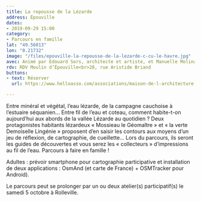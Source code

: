 ```yaml
---
title: La repousse de la Lézarde
address: Épouville
dates:
- 2019-09-29 15:00
category:
- Parcours en famille
lat: "49.56013"
lon: "0.21732"
image: "/files/epouville-la-repousse-de-la-lezarde-c-cu-le-havre.jpg"
avec: Animé par Edouard Sors, architecte et artiste, et Manuelle Molinas, comédienne.
rdv: RDV Moulin d’Épouville<br>28, rue Aristide Briand
buttons:
- text: Réserver
  url: https://www.helloasso.com/associations/maison-de-l-architecture-de-normandie-le-forum/evenements/lezarder-a-epouville

---
```

Entre minéral et végétal, l’eau lézarde, de la campagne cauchoise à l’estuaire séquanien... Entre fil de l’eau et coteau, comment habite-t-on aujourd’hui aux abords de la vallée Lézarde au quotidien ? Deux protagonistes habitants lézardeux « Mossieau le Géomaître » et « la verte Demoiselle Lingénie » proposent d’en saisir les contours aux moyens d’un jeu de réflexion, de cartographie, de cueillette... Lors du parcours, ils seront les guides de découvertes et vous serez les « collecteurs » d’impressions au fil de l’eau. Parcours à faire en famille !

Adultes : prévoir smartphone pour cartographie participative et installation de deux applications : OsmAnd (et carte de France) + OSMTracker pour Android).

Le parcours peut se prolonger par un ou deux atelier(s) participatif(s) le samedi 5 octobre à Rolleville.
